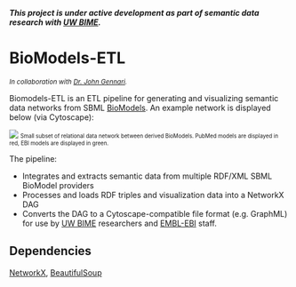 
_**This project is under active development as part of semantic data research with
[UW BIME](http://bime.uw.edu/).**_

# BioModels-ETL

<sub>_In collaboration with [Dr. John Gennari](http://bime.uw.edu/faculty/john-gennari/)._</sub>

Biomodels-ETL is an ETL pipeline for generating and visualizing semantic data networks 
from SBML [BioModels](https://www.ebi.ac.uk/biomodels/). An example network is displayed below
(via Cytoscape):

![](https://imgur.com/oOglAcV.gif)
<sub><sup>
Small subset of relational data network between derived BioModels.
PubMed models are displayed in red, EBI models are displayed in green.
</sup></sub>

The pipeline:
- Integrates and extracts semantic data from multiple RDF/XML SBML BioModel providers
- Processes and loads RDF triples and visualization data into a NetworkX DAG
- Converts the DAG to a Cytoscape-compatible file format (e.g. GraphML) for use by 
[UW BIME](http://bime.uw.edu/) researchers and [EMBL-EBI](https://www.ebi.ac.uk/) staff.

## Dependencies

[NetworkX](https://networkx.github.io/), [BeautifulSoup](https://pypi.org/project/beautifulsoup4/)
